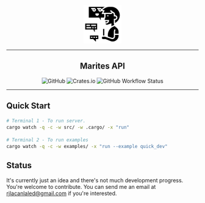 <div align="center">
    <img src="../common/assets/logo.png" alt="Marites" width="100">
    <hr />
        <h2 align="center" style="border-bottom: none">Marites API</h2>
        <img alt="GitHub" src="https://img.shields.io/github/license/txpipe/oura" />
        <img alt="Crates.io" src="https://img.shields.io/crates/v/oura" />
        <img alt="GitHub Workflow Status" src="https://img.shields.io/github/actions/workflow/status/txpipe/oura/validate.yml" />
    <hr/>
</div>

## Quick Start
```sh
# Terminal 1 - To run server.
cargo watch -q -c -w src/ -w .cargo/ -x "run"

# Terminal 2 - To run examples
cargo watch -q -c -w examples/ -x "run --example quick_dev"
```

## Status
It's currently just an idea and there's not much development progress. You're welcome to contribute. You can send me an email at rjlacanlaled@gmail.com if you're interested.